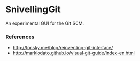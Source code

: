 SnivellingGit
=============

An experimental GUI for the Git SCM.


### References

* http://tonsky.me/blog/reinventing-git-interface/
* http://marklodato.github.io/visual-git-guide/index-en.html
